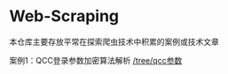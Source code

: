 # Web-Scraping
本仓库主要存放平常在探索爬虫技术中积累的案例或技术文章

案例1：QCC登录参数加密算法解析 [/tree/qcc参数](https://github.com/ignorant-111/Web-Scraping/tree/qcc%E5%8F%82%E6%95%B0)
